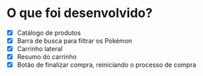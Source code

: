 # O que foi desenvolvido?
- [x] Catálogo de produtos
- [x] Barra de busca para filtrar os Pokémon
- [x] Carrinho lateral
- [x] Resumo do carrinho
- [x] Botão de finalizar compra, reiniciando o processo de compra